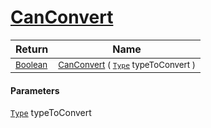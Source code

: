 # [CanConvert](./NetCoreClassifierConverter-100664108.md)



| Return | Name | 
| --- | --- | 
| <sub>[Boolean](https://docs.microsoft.com/en-us/dotnet/api/System.Boolean)</sub>| <sub>[CanConvert](./NetCoreClassifierConverter-100664108.md) ( [`Type`](https://docs.microsoft.com/en-us/dotnet/api/System.Type) typeToConvert )</sub>| <br>


#### Parameters
[`Type`](https://docs.microsoft.com/en-us/dotnet/api/System.Type) typeToConvert
